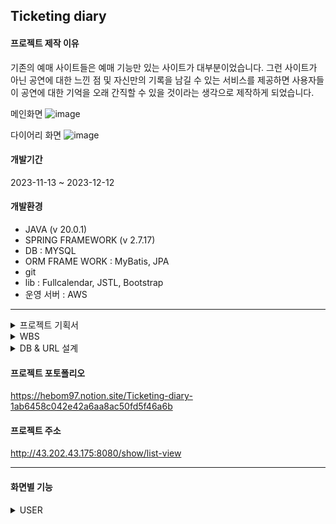 ## Ticketing diary
#### 프로젝트 제작 이유
기존의 예매 사이트들은 예매 기능만 있는 사이트가 대부분이었습니다. 그런 사이트가 아닌 공연에 대한 느낀 점 및 자신만의 기록을 남길 수 있는 서비스를 제공하면 사용자들이 공연에 대한 기억을 오래 간직할 수 있을 것이라는 생각으로 제작하게 되었습니다.



메인화면
![image](https://github.com/dayoung0904/Ticketing-diary/assets/144106932/0ed7cd3e-4600-44cc-a8d4-57da5c15021f)

다이어리 화면
![image](https://github.com/dayoung0904/Ticketing-diary/assets/144106932/21409b6b-393c-4ec6-89c1-11c569954ca2)   

#### 개발기간
2023-11-13 ~ 2023-12-12

#### 개발환경
- JAVA (v 20.0.1)
- SPRING FRAMEWORK (v 2.7.17)
- DB : MYSQL
- ORM FRAME WORK : MyBatis, JPA
- git
- lib : Fullcalendar, JSTL, Bootstrap
- 운영 서버 : AWS   

---

<details>
<summary>
  프로젝트 기획서
</summary>
   https://ovenapp.io/project/VAMvtdrjoneNh1gSR4Q56BvKFkbOMDIP#9FeDB
</details>
<details>
<summary>
  WBS
</summary>
   https://docs.google.com/spreadsheets/d/1BZ90jbPwEccceIqK7n_hCsAP1Hus9J26ACc8MpxBNBw/edit?usp=sharing
</details>
<details>
<summary>
  DB & URL 설계
</summary>
  https://drive.google.com/file/d/1l6bq409UQPklDeGVtwaPBJX10x3yOjbz/view?usp=drive_link
  https://docs.google.com/spreadsheets/d/1Rio2pOuLE5FMsHToA5AL6RPjkkzGhFiOByQnmKICn98/edit?usp=sharing
</details>    


#### 프로젝트 포토폴리오
https://hebom97.notion.site/Ticketing-diary-1ab6458c042e42a6aa8ac50fd5f46a6b   


#### 프로젝트 주소
http://43.202.43.175:8080/show/list-view
- - -

#### 화면별 기능
<details>
<summary>
  USER
</summary>
  1. 회원가입 화면
  ![image](https://github.com/dayoung0904/Ticketing-diary/assets/144106932/88ebd7ec-c41e-4f25-a432-caabc2cf0bc0)

  2. 로그인 화면
</details>
